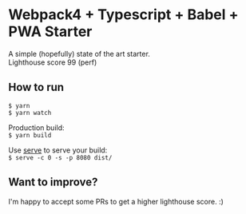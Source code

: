 # Webpack4 + Typescript + Babel + PWA Starter

A simple (hopefully) state of the art starter.  
Lighthouse score 99 (perf)

## How to run

`$ yarn`  
`$ yarn watch`

Production build:  
`$ yarn build`

Use [serve](https://www.npmjs.com/package/serve) to serve your build:  
`$ serve -c 0 -s -p 8080 dist/`

## Want to improve?

I'm happy to accept some PRs to get a higher lighthouse score. :)
